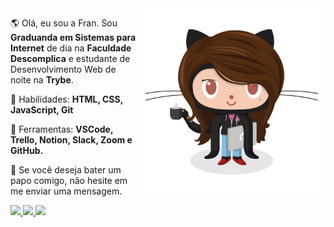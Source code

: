 <img src="https://github.com/frantend/frantend/blob/master/FrantEnd.png" min-width="400px" max-width="300px" width="300px" align="right" alt="Computador">

<p align="left"> 
  🌎  Olá, eu sou a Fran. Sou <strong>Graduanda em Sistemas para Internet</strong> de dia na  <strong>Faculdade Descomplica</strong> e estudante de Desenvolvimento Web de noite na <strong>Trybe</strong>.
</p>

<p align="left">
  🦄 Habilidades: <strong>HTML, CSS, JavaScript, Git</strong>
</p>

<p align="left">
  💼 Ferramentas: <strong>VSCode, Trello, Notion, Slack, Zoom e GitHub.</strong>
</p>

<p align="left">
  💌 Se você deseja bater um papo comigo, não hesite em me enviar uma mensagem.
</p>

<p align="left">
  <a href = "mailto:francinexfj@gmail.com">
    <img src="https://img.shields.io/badge/-Gmail-1C1C1C?style=for-the-badge&logo=gmail&logoColor=2ec18b" target="_blank">
  </a>
  
  <a href="https://www.instagram.com/franfigueiredoo/" target="_blank" alt="Instagram">
    <img src="https://img.shields.io/badge/-Instagram-1C1C1C?style=for-the-badge&logo=Instagram&logoColor=2ec18b&link=https://www.instagram.com/franfigueiredoo"/>
  </a>
  
  <a href="https://www.linkedin.com/in/francinefigueiredo" target="_blank" alt="Linkedin">
    <img src="https://img.shields.io/badge/-Linkedin-1C1C1C?style=for-the-badge&logo=Linkedin&logoColor=2ec18b&link=https://www.linkedin.com/in/francinefigueiredo"/>
  </a>
  
</p>
